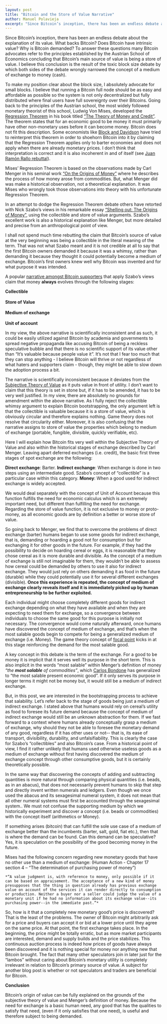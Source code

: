 ```yaml
---
layout: post
title: "Bitcoin and the Store of Value Narrative"
author: Manuel Polavieja
excerpt: "Since Bitcoin’s inception, there has been an endless debate about the explanation of its value. What backs Bitcoin? Does Bitcoin have intrinsic value? Why is Bitcoin demanded? To answer these questions, many Bitcoin advocates refer to the principles established by the Austrian School of Economics which concludes that Bitcoin’s main source of value is being a store of value.<br><br>"
---
```



Since Bitcoin’s inception, there has been an endless debate about the explanation of its value. What backs Bitcoin? Does Bitcoin have intrinsic value? Why is Bitcoin demanded? To answer these questions many Bitcoin advocates refer to the principles established by the Austrian School of Economics concluding that Bitcoin’s main source of value is being a store of value. I believe this conclusion is the result of the toxic block size debate by which both sides of the debate wrongly narrowed the concept of a medium of exchange to money (cash). 

To make my position clear about the block size, I absolutely advocate for small blocks. I believe that running a Bitcoin full node should be as easy and affordable as possible so the system is not only decentralized but fully distributed where final users have full sovereignty over their Bitcoins. 
Going back to the principles of the Austrian school, the most widely followed monetary theorist of this school, Ludwig Von Mises, developed the [Regression Theorem](https://wiki.mises.org/wiki/Regression_theorem) in his book titled [“The Theory of Money and Credit”](https://mises.org/library/theory-money-and-credit). The theorem states that for an economic good to be money it must primarily have other non-monetary uses before it can become money. Bitcoin does not fit this description. Some economists like [Block and Davidson](https://mises.org/library/bitcoin-regression-theorem-and-emergence-new-medium-exchange) have tried to reinterpret this theorem in order to shoehorn Bitcoin into it by claiming that the Regression Theorem applies only to barter economies and does not apply when there are already monetary prices. I don’t think that interpretation is correct and it is also incoherent in and of itself (see [Juan Ramón Rallo rebuttal](https://juanramonrallo.com/mises-y-block-se-equivocan-sobre-sus-teoremas-regresivos-del-dinero/)).

Mises’ Regression Theorem is based on the observations made by Carl Menger in his seminal work [“On the Origins of Money”](chrome-extension://oemmndcbldboiebfnladdacbdfmadadm/https://mises-media.s3.amazonaws.com/On%20the%20Origins%20of%20Money_5.pdf) where he describes the process of how money arose from commodities. But, what Menger did was make a historical observation, not a theoretical explanation. It was Mises who wrongly took those observations into theory with his unfortunate Regression Theorem. 

In an attempt to dodge the Regression Theorem debate others have retorted with Nick Szabo’s views in his remarkable essay [“Shelling out: The Origins of Money”](https://nakamotoinstitute.org/shelling-out/), using the collectible and store of value arguments. Szabo’s excellent work is also a historical explanation like Menger, but more detailed and precise from an anthropological point of view.

I shall not spend much time rebutting the claim that Bitcoin’s source of value at the very beginning was being a collectible in the literal meaning of the term. That was not what Szabo meant and it is not credible at all to say that the first Bitcoin owners demanded it because it was a whimsy, rather than demanding it because they thought it could potentially become a medium of exchange. Bitcoin’s first owners knew well why Bitcoin was invented and for what purpose it was intended. 


A popular [narrative amongst Bitcoin supporters](https://medium.com/@vijayboyapati/the-bullish-case-for-bitcoin-6ecc8bdecc1) that apply Szabo’s views claim that money **always** evolves through the following stages:

**Collectible<br><br>
Store of Value<br><br>
Medium of exchange<br><br>
Unit of account**

In my view, the above narrative is scientifically inconsistent and as such, it could be easily utilized against Bitcoin by academia and governments to spread negative propaganda like accusing Bitcoin of being a reckless speculative bubble and that there is no scientific support of its value other than “It’s valuable because people value it”. It’s not that I fear too much that they can stop anything - I believe Bitcoin will thrive or not regardless of what haters and supporters claim - though, they might be able to slow down the adoption process a bit.


The narrative is scientifically inconsistent because it deviates from the [Subjective Theory of Value](https://en.wikipedia.org/wiki/Subjective_theory_of_value) as it puts value in front of utility. I don’t want to claim that this theory is set in stone but, if it has to be amended, it has to be very well justified. In my view, there are absolutely no grounds for amendment within the above narrative. As I fully reject the collectible whimsy argument to explain Bitcoin bootstrapping, the only argument left is that the collectible is valuable because it is a store of value, which is obviously circular and therefore explains nothing. Game theory does not resolve that circularity either. Moreover, it is also confusing that the narrative assigns to store of value the properties which belong to medium of exchange (portable, fungible, divisible, quickly verifiable, etc).  


Here I will explain how Bitcoin fits very well within the Subjective Theory of Value and also within the historical stages of exchange described by Carl Menger. Leaving apart deferred exchanges (i.e. credit), the basic first three stages of spot exchange are the following:

**Direct exchange**: Barter.
**Indirect exchange**: When exchange is done in two steps using an intermediate good.  Szabo’s concept of “collectible” is a particular case within this category.
**Money**: When a good used for indirect exchange is widely accepted.

We would deal separately with the concept of Unit of Account because this function fulfills the need for economic calculus which is an extremely important need, but different than fulfilling the need for exchange. Regarding the store of value function, it is not exclusive to money or proto-money, as all economic goods are by definition a better or worse store of value. 

So going back to Menger, we find that to overcome the problems of direct exchange (barter) humans began to use some goods for indirect exchange, that is, demanding or hoarding a good not for consumption but for exchanging it for other goods in the future. For example, if they had the possibility to decide on hoarding cereal or eggs, it is reasonable that they chose cereal as it is more durable and divisible. As the concept of a medium of exchange is still not imaginable for them, they wouldn’t be able to assess how cereal could be demanded by others to use it also for indirect exchange. They would just rely on others demanding it as food in the future (durable) while they could potentially use it for several different exchanges (divisible). **Once this experience is repeated, the concept of medium of exchange clearly reveals itself and it is immediately picked up by human entrepreneurship to be further exploited.**

Each individual might choose completely different goods for indirect exchange depending on what they have available and when they are expecting to need them for exchange, so a convergence between individuals to choose the same good for this purpose is initially not necessary. The convergence would come naturally afterward, once humans have discovered the concept of medium of exchange, and that’s when the most salable goods begin to compete for being a generalized medium of exchange (i.e. Money). The game theory concept of [focal point](https://en.wikipedia.org/wiki/Focal_point_(game_theory)) kicks in at this stage reinforcing the demand for the most salable good. 

A key concept in this debate is the term of the exchange. For a good to be money it is implicit that it serves well its purpose in the short term. This is also implicit in the words “most salable” within Menger’s definition of money *“the **most salable** of commodities”*, which [Carlos Bondone](http://www.carlosbondone.com/en/theory-of-economic-time/economic-theory/development-of-concepts.html) has generalized to “the most salable present economic good”. If it only serves its purpose in longer terms it might not be money but, it would still be a medium of indirect exchange.

But, in this post, we are interested in the bootstrapping process to achieve that salability. Let’s refer back to the stage of goods being just a medium of indirect exchange. I stated above that humans would rely on cereal’s utility as food to foresee its future demand because the concept of medium of indirect exchange would still be an unknown abstraction for them. If we fast forward to a context where humans already conceptually grasp a medium of exchange, why should they not be able to foresee the monetary demand of any good, regardless if it has other uses or not-- that is, its ease of transport, divisibility, durability, and unfalsifiability. This is clearly the case for Szabo’s “collectibles” and also Bitcoin’s case. From a historical point of view, I find it rather unlikely that humans used otherwise useless goods as a medium of exchange without first having discovered the medium of exchange concept through other consumptive goods, but it is certainly theoretically possible. 

In the same way that discovering the concepts of adding and subtracting quantities is more natural through comparing physical quantities (i.e. beads, as in an abacus), that does not necessarily prevent humans to skip that step and directly invent written numerals and ledgers. Even though we once used the abacus and its sexagesimal numeral system, it does not mean that all other numeral systems must first be accounted through the sexagesimal system.. We must not confuse the supporting medium by which we historically experiment and discover a concept (i.e. beads or commodities) with the concept itself (arithmetics or Money).

If something arises (bitcoin) that can fulfill the sole use case of a medium of exchange better than the incumbents (barter, salt, gold, fiat etc.), then that is where the demand can be found. Can this demand can be speculative? Yes, it is speculation on the possibility of the good becoming money in the future.

Mises had the following concern regarding new monetary goods that have no other use than a medium of exchange: (Human Action - Chapter 17 section 4 – “The determination of purchasing power of money”)

	*“A value judgment is, with reference to money, only possible if it can be based on appraisement. The acceptance of a new kind of money presupposes that the thing in question already has previous exchange value on account of the services it can render directly to consumption or production. Neither a buyer nor a seller could judge the value of a monetary unit if he had no information about its exchange value--its purchasing power--in the immediate past.”*

So, how is it that a completely new monetary good’s price is discovered? That is the least of the problems. The owner of Bitcoin might arbitrarily ask for a price and buyers can accept it or bid at a lower price until they agree on the same price. At that point, the first exchange takes place. In the beginning, the price might be totally erratic, but as more market participants are interested, demand and supply builds and the price stabilizes. This continuous auction process is indeed how prices of goods have always been discovered and it is nothing special for money nor anything new that Bitcoin brought. The fact that many other speculators join in later just for the “lambos” without caring about Bitcoin’s monetary utility is completely irrelevant in relation to Bitcoin’s primary source of value. A subject for another blog post is whether or not speculators and traders are beneficial for Bitcoin.

**Conclusion**

Bitcoin’s origin of value can be fully explained on the grounds of the subjective theory of value and Menger’s definition of money.  Because the need for exchange is a basic human need, any good that has the qualities to satisfy that need, (even if it only satisfies that one need), is useful and therefore subject to being demanded. 
